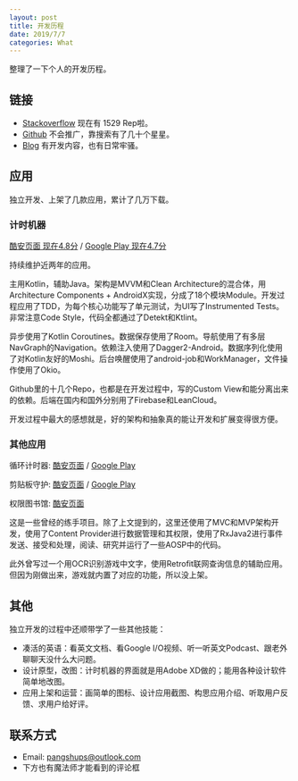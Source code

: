 ```yaml
---
layout: post
title: 开发历程
date: 2019/7/7
categories: What
---
```


整理了一下个人的开发历程。

<!--more-->

## 链接

- [Stackoverflow](https://stackoverflow.com/users/5507158/dewey-reed) 现在有 1529 Rep啦。
- [Github](https://github.com/DeweyReed) 不会推广，靠搜索有了几十个星星。
- [Blog](https://aprildown.xyz/) 有开发内容，也有日常牢骚。

## 应用

独立开发、上架了几款应用，累计了几万下载。

### 计时机器

[酷安页面 现在4.8分](https://www.coolapk.com/apk/177033) / [Google Play 现在4.7分](https://play.google.com/store/apps/details?id=io.github.deweyreed.timer.google)

持续维护近两年的应用。

主用Kotlin，辅助Java。架构是MVVM和Clean Architecture的混合体，用Architecture Components + AndroidX实现，分成了18个模块Module。开发过程应用了TDD，为每个核心功能写了单元测试，为UI写了Instrumented Tests。非常注意Code Style，代码全都通过了Detekt和Ktlint。

异步使用了Kotlin Coroutines。数据保存使用了Room。导航使用了有多层NavGraph的Navigation。依赖注入使用了Dagger2-Android。数据序列化使用了对Kotlin友好的Moshi。后台唤醒使用了android-job和WorkManager，文件操作使用了Okio。

Github里的十几个Repo，也都是在开发过程中，写的Custom View和能分离出来的依赖。后端在国内和国外分别用了Firebase和LeanCloud。

开发过程中最大的感想就是，好的架构和抽象真的能让开发和扩展变得很方便。

### 其他应用

循环计时器: [酷安页面](https://www.coolapk.com/apk/118705) / [Google Play](https://play.google.com/store/apps/details?id=com.finalweek10.android.cyclealarm)

剪贴板守护: [酷安页面](https://www.coolapk.com/apk/180063) / [Google Play](https://play.google.com/store/apps/details?id=io.github.deweyreed.clipboardcleaner)

权限图书馆: [酷安页面](https://www.coolapk.com/apk/162565)

这是一些曾经的练手项目。除了上文提到的，这里还使用了MVC和MVP架构开发，使用了Content Provider进行数据管理和其权限，使用了RxJava2进行事件发送、接受和处理，阅读、研究并运行了一些AOSP中的代码。

此外曾写过一个用OCR识别游戏中文字，使用Retrofit联网查询信息的辅助应用。但因为刚做出来，游戏就内置了对应的功能，所以没上架。

## 其他

独立开发的过程中还顺带学了一些其他技能：

- 凑活的英语：看英文文档、看Google I/O视频、听一听英文Podcast、跟老外聊聊天没什么大问题。
- 设计原型，改图：计时机器的界面就是用Adobe XD做的；能用各种设计软件简单地改图。
- 应用上架和运营：画简单的图标、设计应用截图、构思应用介绍、听取用户反馈、求用户给好评。

## 联系方式

- Email: [pangshups@outlook.com](mailto:pangshups@outlook.com)
- 下方也有魔法师才能看到的评论框
